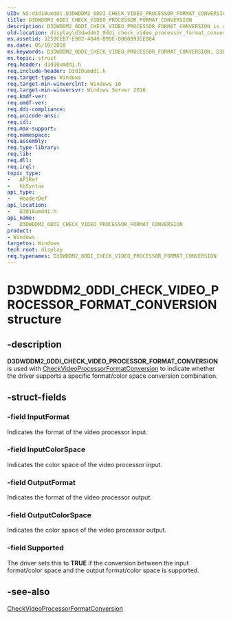 ```yaml
---
UID: NS:d3d10umddi.D3DWDDM2_0DDI_CHECK_VIDEO_PROCESSOR_FORMAT_CONVERSION
title: D3DWDDM2_0DDI_CHECK_VIDEO_PROCESSOR_FORMAT_CONVERSION
description: D3DWDDM2_0DDI_CHECK_VIDEO_PROCESSOR_FORMAT_CONVERSION is used with CheckVideoProcessorFormatConversion to indicate whether the driver supports a specific format/color space conversion combination.
old-location: display\d3dwddm2_0ddi_check_video_processor_format_conversion.htm
ms.assetid: 3259CEB7-E902-4040-B99E-D0609935E804
ms.date: 05/10/2018
ms.keywords: D3DWDDM2_0DDI_CHECK_VIDEO_PROCESSOR_FORMAT_CONVERSION, D3DWDDM2_0DDI_CHECK_VIDEO_PROCESSOR_FORMAT_CONVERSION structure [Display Devices], d3d10umddi/D3DWDDM2_0DDI_CHECK_VIDEO_PROCESSOR_FORMAT_CONVERSION, display.d3dwddm2_0ddi_check_video_processor_format_conversion
ms.topic: struct
req.header: d3d10umddi.h
req.include-header: D3d10umddi.h
req.target-type: Windows
req.target-min-winverclnt: Windows 10
req.target-min-winversvr: Windows Server 2016
req.kmdf-ver: 
req.umdf-ver: 
req.ddi-compliance: 
req.unicode-ansi: 
req.idl: 
req.max-support: 
req.namespace: 
req.assembly: 
req.type-library: 
req.lib: 
req.dll: 
req.irql: 
topic_type:
-	APIRef
-	kbSyntax
api_type:
-	HeaderDef
api_location:
-	D3d10umddi.h
api_name:
-	D3DWDDM2_0DDI_CHECK_VIDEO_PROCESSOR_FORMAT_CONVERSION
product:
- Windows
targetos: Windows
tech.root: display
req.typenames: D3DWDDM2_0DDI_CHECK_VIDEO_PROCESSOR_FORMAT_CONVERSION
---
```


# D3DWDDM2_0DDI_CHECK_VIDEO_PROCESSOR_FORMAT_CONVERSION structure


## -description


<b>D3DWDDM2_0DDI_CHECK_VIDEO_PROCESSOR_FORMAT_CONVERSION</b> is used with <a href="https://msdn.microsoft.com/library/windows/hardware/dn906317">CheckVideoProcessorFormatConversion</a> to indicate whether the driver supports a specific format/color space conversion combination.


## -struct-fields




### -field InputFormat

Indicates the format of the video processor input.


### -field InputColorSpace

Indicates the color space of the video processor input.


### -field OutputFormat

Indicates the format of the video processor output.


### -field OutputColorSpace

Indicates the color space of the video processor output.


### -field Supported

The driver sets this to <b>TRUE</b> if the conversion between the input format/color space and the output format/color space is supported.


## -see-also




<a href="https://msdn.microsoft.com/library/windows/hardware/dn906317">CheckVideoProcessorFormatConversion</a>
 

 


